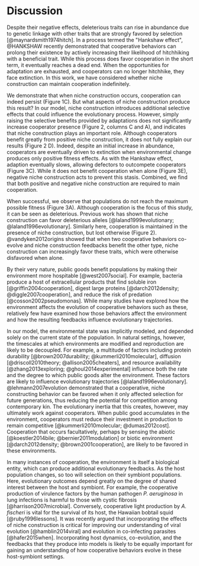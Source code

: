 # Discussion

Despite their negative effects, deleterious traits can rise in abundance due to genetic linkage with other traits that are strongly favored by selection [@maynardsmith1974hitch].
In a process termed the "Hankshaw effect", @HANKSHAW recently demonstrated that cooperative behaviors can prolong their existence by actively increasing their likelihood of hitchhiking with a beneficial trait.
While this process does favor cooperation in the short term, it eventually reaches a dead end.
When the opportunities for adaptation are exhausted, and cooperators can no longer hitchhike, they face extinction.
In this work, we have considered whether niche construction can maintain cooperation indefinitely.

We demonstrate that when niche construction occurs, cooperation can indeed persist (Figure 1C).
But what aspects of niche construction produce this result?
In our model, niche construction introduces additional selective effects that could influence the evolutionary process.
However, simply raising the selective benefits provided by adaptations does not significantly increase cooperator presence (Figure 2, columns C and A), and indicates that niche construction plays an important role.
Although cooperators benefit greatly from positive niche construction, it does not fully explain our results (Figure 2 D).
Indeed, despite an initial increase in abundance, cooperators are eventually driven to extinction when environmental change produces only positive fitness effects.
As with the Hankshaw effect, adaption eventually slows, allowing defectors to outcompete cooperators (Figure 3C).
While it does not benefit cooperation when alone (Figure 3E), negative niche construction acts to prevent this stasis.
Combined, we find that both positive and negative niche construction are required to main cooperation.

When successful, we observe that populations do not reach the maximum possible fitness (Figure 3A).
Although cooperation is the focus of this study, it can be seen as deleterious.
Previous work has shown that niche construction can favor deleterious alleles [@laland1999evolutionary; @laland1996evolutionary].
Similarly here, cooperation is maintained in the presence of niche construction, but lost otherwise (Figure 2).
@vandyken2012origins showed that when two cooperative behaviors co-evolve and niche construction feedbacks benefit the other type, niche construction can increasingly favor these traits, which were otherwise disfavored when alone.

By their very nature, public goods benefit populations by making their environment more hospitable [@west2007social].
For example, bacteria produce a host of extracellular products that find soluble iron [@griffin2004cooperation], digest large proteins [@darch2012density; @diggle2007cooperation], and reduce the risk of predation [@cosson2002pseudomonas].
While many studies have explored how the environment affects the evolution of cooperative behaviors such as these, relatively few have examined how those behaviors affect the environment and how the resulting feedbacks influence evolutionary trajectories.

In our model, the environmental state was implicitly modeled, and depended solely on the current state of the population.
In natural settings, however, the timescales at which environments are modified and reproduction are likely to be decoupled.
For example, a multitude of factors including protein durability [@brown2007durability; @kummerli2010molecular], diffusion [@driscoll2010theory; @allison2005cheaters], and resource availability [@zhang2013exploring; @ghoul2014experimental] influence both the rate and the degree to which public goods alter the environment.
These factors are likely to influence evolutionary trajectories [@laland1996evolutionary].
@lehmann2007evolution demonstrated that a cooperative, niche constructing behavior can be favored when it only affected selection for future generations, thus reducing the potential for competition among contemporary kin.
The evolutionary inertia that this creates, however, may ultimately work against cooperators.
When public good accumulates in the environment, cooperators must reduce their investment in production to remain competitive [@kummerli2010molecular; @dumas2012cost].
Cooperation that occurs facultatively, perhaps by sensing the abiotic [@koestler2014bile; @bernier2011modulation] or biotic environment [@darch2012density; @brown2001cooperation], are likely to be favored in these environments.

In many instances of cooperation, the environment is itself a biological entity, which can produce additional evolutionary feedbacks.
As the host population changes, so too will selection on their symbiont populations.
Here, evolutionary outcomes depend greatly on the degree of shared interest between the host and symbiont.
For example, the cooperative production of virulence factors by the human pathogen *P. aeruginosa* in lung infections is harmful to those with cystic fibrosis [@harrison2007microbial].
Conversely, cooperative light production by *A. fischeri* is vital for the survival of its host, the Hawaiian bobtail squid [@ruby1996lessons].
It was recently argued that incorporating the effects of niche construction is critical for improving our understanding of viral evolution [@hamblin2014viral] and evolution in co-infecting parasites [@hafer2015when].
Incorporating host dynamics, co-evolution, and the feedbacks that they produce into models is likely to be equally important for gaining an understanding of how cooperative behaviors evolve in these host-symbiont settings.


